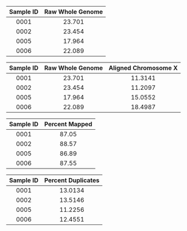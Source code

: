 | Sample ID | Raw Whole Genome |
|:---------:|:----------------:|
|   0001    |      23.701      |
|   0002    |      23.454      |
|   0005    |      17.964      |
|   0006    |      22.089      |


| Sample ID | Raw Whole Genome | Aligned Chromosome X |
|:---------:|:----------------:|:--------------------:|
|   0001    |      23.701      |       11.3141        |
|   0002    |      23.454      |       11.2097        |
|   0005    |      17.964      |       15.0552        |
|   0006    |      22.089      |       18.4987        |


| Sample ID | Percent Mapped |
|:---------:|:--------------:|
|   0001    |     87.05      |
|   0002    |     88.57      |
|   0005    |     86.89      |
|   0006    |     87.55      |


| Sample ID | Percent Duplicates |
|:---------:|:------------------:|
|   0001    |      13.0134       |
|   0002    |      13.5146       |
|   0005    |      11.2256       |
|   0006    |      12.4551       |


